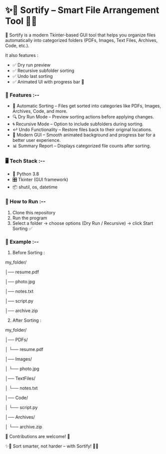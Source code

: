 # ✨📂 Sortify – Smart File Arrangement Tool 📂✨

🚀 Sortify is a modern Tkinter-based GUI tool that helps you organize files automatically into categorized folders (PDFs, Images, Text Files, Archives, Code, etc.).

It also features :

- ✅ Dry run preview
- ✅ Recursive subfolder sorting
- ✅ Undo last sorting
- ✅ Animated UI with progress bar 🎨

### 🌟 Features :--

- 📂 Automatic Sorting – Files get sorted into categories like PDFs, Images, Archives, Code, and more.
- 🔍 Dry Run Mode – Preview sorting actions before applying changes.
- 🌀 Recursive Mode – Option to include subfolders during sorting.
- ↩️ Undo Functionality – Restore files back to their original locations.
- 🎨 Modern GUI – Smooth animated background and progress bar for a better user experience.
- 📊 Summary Report – Displays categorized file counts after sorting.

### 🖥️ Tech Stack :--

- 🐍 Python 3.8
- 🎛️ Tkinter (GUI framework)
- 📦 shutil, os, datetime

### 🚀 How to Run :--

1. Clone this repository
2. Run the program
3. Select a folder → choose options (Dry Run / Recursive) → click Start Sorting ✅

### 📂 Example :--

1. Before Sorting :

my_folder/

│── resume.pdf  

│── photo.jpg 

│── notes.txt  

│── script.py  

│── archive.zip  

2. After Sorting :

my_folder/

│── PDFs/

│    └── resume.pdf

│── Images/

│    └── photo.jpg

│── TextFiles/

│    └── notes.txt

│── Code/

│    └── script.py

│── Archives/

│    └── archive.zip

🤝 Contributions are welcome! 🎉

✨📂 Sort smarter, not harder – with Sortify! 📂✨
